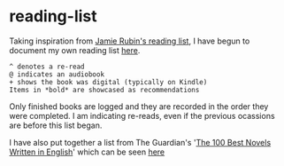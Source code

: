 # reading-list
 
Taking inspiration from [Jamie Rubin's reading list](https://github.com/jamietr1/reading-list), I have begun to document my own reading list [here](reading.md).

```
^ denotes a re-read
@ indicates an audiobook
+ shows the book was digital (typically on Kindle)
Items in *bold* are showcased as recommendations
```

Only finished books are logged and they are recorded in the order they were completed.
I am indicating re-reads, even if the previous ocassions are before this list began.

I have also put together a list from The Guardian's '[The 100 Best Novels Written in English](https://www.theguardian.com/books/2015/aug/17/the-100-best-novels-written-in-english-the-full-list)' which can be seen [here](top-100-guardian.md)